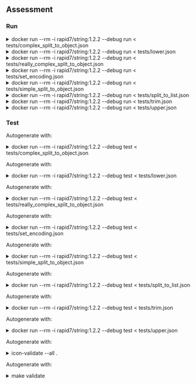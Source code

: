 
## Assessment
### Run

<details>

```
{
  "body": {
    "log": "rapid7/String Operations:1.2.2. Step name: split_to_object\nBlock delimiter received, performing block split first\n",
    "meta": {},
    "output": {
      "object": {
        "Computer_ID": "bef41e8b-47b8-e188-8e43-3a2b662dd55d",
        "Computer_Name": "dgdemo\\RGWin64",
        "Computer_Type": "Windows"
      }
    },
    "status": "ok"
  },
  "type": "action_event",
  "version": "v1"
}

```

<summary>
docker run --rm -i rapid7/string:1.2.2 --debug run < tests/complex_split_to_object.json
</summary>
</details>

<details>

```
{
  "body": {
    "log": "rapid7/String Operations:1.2.2. Step name: lower\n",
    "meta": {},
    "output": {
      "lower": "hello"
    },
    "status": "ok"
  },
  "type": "action_event",
  "version": "v1"
}

```

<summary>
docker run --rm -i rapid7/string:1.2.2 --debug run < tests/lower.json
</summary>
</details>

<details>

```
{
  "body": {
    "log": "rapid7/String Operations:1.2.2. Step name: split_to_object\nBlock delimiter received, performing block split first\nSkipping 1 element split: ['-ServerName:App.AppXzst44mncqdg84v7sv6p7yznqwssy6f7f.mca']\n",
    "meta": {},
    "output": {
      "object": {
        "Agent_Begin_Local_Time": "12/11/2018 12:29:52 PM",
        "Agent_Begin_UTC_Time": "12/11/2018 5:29:52 PM",
        "Agent_End_Local_Time": "12/11/2018 12:29:55 PM",
        "Agent_End_UTC_Time": "12/11/2018 5:29:55 PM",
        "Agent_Local_Date": "2018.12.11",
        "Application": "microsoft.phot",
        "Application_Directory": "c:\\program files\\windowsapps\\microsoft.windows.photos_2017.35063.44410.1000_x64__8wekyb3d8bbwe",
        "Application_Full_Name": "microsoft.photos.exe",
        "Command_Line": "C:\\Program Files\\WindowsApps\\Microsoft.Windows.Photos_2017.35063.44410.1000_x64__8wekyb3d8bbwe\\Microsoft.Photos.exe",
        "Computer_ID": "bef41e8b-47b8-e188-8e43-3a2b662dd55d",
        "Computer_Name": "dgdemo\\RGWin64",
        "Computer_Type": "Windows",
        "Day_of_Week": "Tuesday",
        "Domain_Name": "dgdemo",
        "File_Extension": "exe",
        "Hour_of_Day": "12",
        "MAC_Address": "000c291e11e0",
        "MD5_Checksum": "28ecbc7a01aeaeb08cb5b9d81b67b9f6",
        "MD5_Hash": "7abcec28-ae01-b0ae-8cb5-b9d81b67b9f6",
        "Maximum_Number_of_Threads": "18",
        "Month": "2018/12",
        "Product_Version": "2017.35063.4441000000-2017.35063.13610.0",
        "Scan_Value_Status": "Scanned",
        "Scan_Value_Status_Local_Time": "8/25/2018 6:56:08 AM",
        "Scan_Value_Status_Text": "Virus Total: 0 / 68 scans positive.",
        "Signature_Create_UTC_Time": "",
        "Signature_Executable": "",
        "Signature_Issuer": "",
        "Signature_Publisher": "",
        "Signature_Status": "No Signature",
        "Signature_Subject": "",
        "Signature_Verify_Status": ""
      }
    },
    "status": "ok"
  },
  "type": "action_event",
  "version": "v1"
}

```

<summary>
docker run --rm -i rapid7/string:1.2.2 --debug run < tests/really_complex_split_to_object.json
</summary>
</details>

<details>

```
{
  "body": {
    "log": "rapid7/String Operations:1.2.2. Step name: set_encoding\n",
    "meta": {},
    "output": {
      "encoded": "hello#world"
    },
    "status": "ok"
  },
  "type": "action_event",
  "version": "v1"
}

```

<summary>
docker run --rm -i rapid7/string:1.2.2 --debug run < tests/set_encoding.json
</summary>
</details>

<details>

```
{
  "body": {
    "log": "rapid7/String Operations:1.2.2. Step name: split_to_object\nUser input to split: User=Bob -\u003e ['User', 'Bob']\n",
    "meta": {},
    "output": {
      "object": {
        "User": "Bob"
      }
    },
    "status": "ok"
  },
  "type": "action_event",
  "version": "v1"
}

```

<summary>
docker run --rm -i rapid7/string:1.2.2 --debug run < tests/simple_split_to_object.json
</summary>
</details>

<details>

```
{
  "body": {
    "log": "rapid7/String Operations:1.2.2. Step name: split_to_list\n",
    "meta": {},
    "output": {
      "list": [
        "This",
        "is",
        "a",
        "sentence"
      ]
    },
    "status": "ok"
  },
  "type": "action_event",
  "version": "v1"
}

```

<summary>
docker run --rm -i rapid7/string:1.2.2 --debug run < tests/split_to_list.json
</summary>
</details>

<details>

```
{
  "body": {
    "log": "rapid7/String Operations:1.2.2. Step name: trim\n",
    "meta": {},
    "output": {
      "trimmed": "this is a string"
    },
    "status": "ok"
  },
  "type": "action_event",
  "version": "v1"
}

```

<summary>
docker run --rm -i rapid7/string:1.2.2 --debug run < tests/trim.json
</summary>
</details>

<details>

```
{
  "body": {
    "log": "rapid7/String Operations:1.2.2. Step name: upper\n",
    "meta": {},
    "output": {
      "upper": "LDAP"
    },
    "status": "ok"
  },
  "type": "action_event",
  "version": "v1"
}

```

<summary>
docker run --rm -i rapid7/string:1.2.2 --debug run < tests/upper.json
</summary>
</details>

### Test

Autogenerate with:
<details>

```
{
  "body": {
    "log": "rapid7/String Operations:1.2.2. Step name: split_to_object\n",
    "meta": {},
    "output": null,
    "status": "ok"
  },
  "type": "action_event",
  "version": "v1"
}

```

<summary>
docker run --rm -i rapid7/string:1.2.2 --debug test < tests/complex_split_to_object.json
</summary>
</details>

Autogenerate with:
<details>

```
{
  "body": {
    "log": "rapid7/String Operations:1.2.2. Step name: lower\n",
    "meta": {},
    "output": null,
    "status": "ok"
  },
  "type": "action_event",
  "version": "v1"
}

```

<summary>
docker run --rm -i rapid7/string:1.2.2 --debug test < tests/lower.json
</summary>
</details>

Autogenerate with:
<details>

```
{
  "body": {
    "log": "rapid7/String Operations:1.2.2. Step name: split_to_object\n",
    "meta": {},
    "output": null,
    "status": "ok"
  },
  "type": "action_event",
  "version": "v1"
}

```

<summary>
docker run --rm -i rapid7/string:1.2.2 --debug test < tests/really_complex_split_to_object.json
</summary>
</details>

Autogenerate with:
<details>

```
{
  "body": {
    "log": "rapid7/String Operations:1.2.2. Step name: set_encoding\n",
    "meta": {},
    "output": null,
    "status": "ok"
  },
  "type": "action_event",
  "version": "v1"
}

```

<summary>
docker run --rm -i rapid7/string:1.2.2 --debug test < tests/set_encoding.json
</summary>
</details>

Autogenerate with:
<details>

```
{
  "body": {
    "log": "rapid7/String Operations:1.2.2. Step name: split_to_object\n",
    "meta": {},
    "output": null,
    "status": "ok"
  },
  "type": "action_event",
  "version": "v1"
}

```

<summary>
docker run --rm -i rapid7/string:1.2.2 --debug test < tests/simple_split_to_object.json
</summary>
</details>

Autogenerate with:
<details>

```
{
  "body": {
    "log": "rapid7/String Operations:1.2.2. Step name: split_to_list\n",
    "meta": {},
    "output": null,
    "status": "ok"
  },
  "type": "action_event",
  "version": "v1"
}

```

<summary>
docker run --rm -i rapid7/string:1.2.2 --debug test < tests/split_to_list.json
</summary>
</details>

Autogenerate with:
<details>

```
{
  "body": {
    "log": "rapid7/String Operations:1.2.2. Step name: trim\n",
    "meta": {},
    "output": null,
    "status": "ok"
  },
  "type": "action_event",
  "version": "v1"
}

```

<summary>
docker run --rm -i rapid7/string:1.2.2 --debug test < tests/trim.json
</summary>
</details>

Autogenerate with:
<details>

```
{
  "body": {
    "log": "rapid7/String Operations:1.2.2. Step name: upper\n",
    "meta": {},
    "output": null,
    "status": "ok"
  },
  "type": "action_event",
  "version": "v1"
}

```

<summary>
docker run --rm -i rapid7/string:1.2.2 --debug test < tests/upper.json
</summary>
</details>

Autogenerate with:
<details>

```
[*] Validating plugin with all validators at .

[*] Running Integration Validators...
[*] Executing validator HelpValidator
[*] Executing validator ChangelogValidator
[*] Executing validator RequiredKeysValidator
[*] Executing validator UseCaseValidator
[*] Executing validator SpecPropertiesValidator
[*] Executing validator SpecVersionValidator
[*] Executing validator FilesValidator
[*] Executing validator TagValidator
[*] Executing validator DescriptionValidator
[*] Executing validator TitleValidator
[*] Executing validator VendorValidator
[*] Executing validator DefaultValueValidator
[*] Executing validator IconValidator
[*] Executing validator RequiredValidator
[*] Executing validator VersionValidator
[*] Executing validator DockerfileParentValidator
[*] Executing validator LoggingValidator
[*] Executing validator ProfanityValidator
[*] Executing validator AcronymValidator
[*] Executing validator JSONValidator
[*] Executing validator OutputValidator
[*] Executing validator RegenerationValidator
[*] Executing validator HelpInputOutputValidator
[*] Executing validator SupportValidator
[*] Executing validator ExceptionValidator
[*] Executing validator CredentialsValidator
[*] Executing validator PasswordValidator
[*] Executing validator PrintValidator
[*] Executing validator ConfidentialValidator
[*] Executing validator DockerValidator
[*] Executing validator URLValidator
[*] Plugin successfully validated!

----
[*] Total time elapsed: 13369.913ms

```

<summary>
icon-validate --all .
</summary>
</details>

Autogenerate with:
<details>

```
[*] Use ``make menu`` for available targets
[*] Including available Makefiles: ../tools/Makefiles/Helpers.mk ../tools/Makefiles/Colors.mk
--
[*] Running validators
[*] Validating plugin at .

[*] Running Integration Validators...
[*] Executing validator HelpValidator
[*] Executing validator ChangelogValidator
[*] Executing validator RequiredKeysValidator
[*] Executing validator UseCaseValidator
[*] Executing validator SpecPropertiesValidator
[*] Executing validator SpecVersionValidator
[*] Executing validator FilesValidator
[*] Executing validator TagValidator
[*] Executing validator DescriptionValidator
[*] Executing validator TitleValidator
[*] Executing validator VendorValidator
[*] Executing validator DefaultValueValidator
[*] Executing validator IconValidator
[*] Executing validator RequiredValidator
[*] Executing validator VersionValidator
[*] Executing validator DockerfileParentValidator
[*] Executing validator LoggingValidator
[*] Executing validator ProfanityValidator
[*] Executing validator AcronymValidator
[*] Executing validator JSONValidator
[*] Executing validator OutputValidator
[*] Executing validator RegenerationValidator
[*] Executing validator HelpInputOutputValidator
[*] Executing validator SupportValidator
[*] Plugin successfully validated!

----
[*] Total time elapsed: 364.248ms

[*] Validating spec with js-yaml
[SUCCESS] Passes js-yaml spec check


[*] Validating markdown...
[SUCCESS] Passes markdown linting

[*] Validating python files for style...
[SUCCESS] Passes flake8 linting

[*] Validating python files for security vulnerabilities...
[main]  INFO    profile include tests: None
[main]  INFO    profile exclude tests: None
[main]  INFO    cli include tests: None
[main]  INFO    cli exclude tests: None
[main]  INFO    running on Python 3.7.6
Run started:2020-03-29 22:08:36.509502

Test results:
        No issues identified.

Code scanned:
        Total lines of code: 507
        Total lines skipped (#nosec): 0

Run metrics:
        Total issues (by severity):
                Undefined: 0.0
                Low: 0.0
                Medium: 0.0
                High: 0.0
        Total issues (by confidence):
                Undefined: 0.0
                Low: 0.0
                Medium: 0.0
                High: 0.0
Files skipped (0):
[SUCCESS] Passes bandit security checks

```

<summary>
make validate
</summary>
</details>
